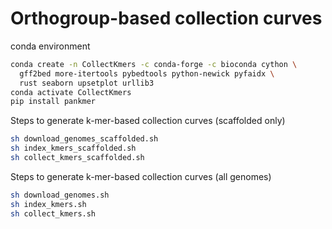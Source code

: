 # Orthogroup-based collection curves

conda environment
```sh
conda create -n CollectKmers -c conda-forge -c bioconda cython \
  gff2bed more-itertools pybedtools python-newick pyfaidx \
  rust seaborn upsetplot urllib3
conda activate CollectKmers
pip install pankmer
```

Steps to generate k-mer-based collection curves (scaffolded only)
```sh
sh download_genomes_scaffolded.sh
sh index_kmers_scaffolded.sh
sh collect_kmers_scaffolded.sh
```

Steps to generate k-mer-based collection curves (all genomes)
```sh
sh download_genomes.sh
sh index_kmers.sh
sh collect_kmers.sh
```
